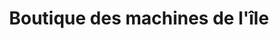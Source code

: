 ---
title: "Boutique des machines de l'île"
url: /nantes/boutique-des-machines-de-lile/
shop: livres
---